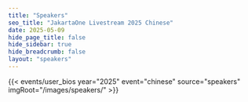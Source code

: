 ```yaml
---
title: "Speakers"
seo_title: "JakartaOne Livestream 2025 Chinese"
date: 2025-05-09
hide_page_title: false
hide_sidebar: true
hide_breadcrumb: false
layout: "speakers"
---
```


{{< events/user_bios year="2025" event="chinese" source="speakers" imgRoot="/images/speakers/" >}}
